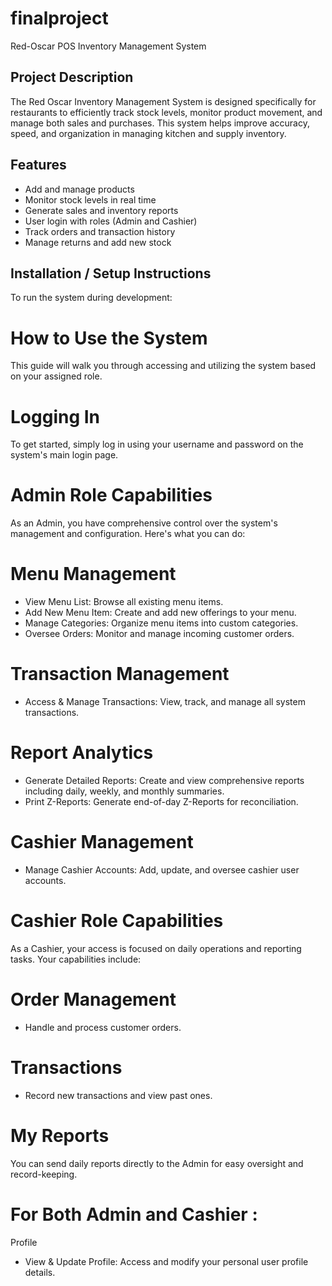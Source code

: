 # finalproject
Red-Oscar POS Inventory Management System 

## Project Description
The Red Oscar Inventory Management System is designed specifically for restaurants to efficiently track stock levels, monitor product movement, and manage both sales and purchases. This system helps improve accuracy, speed, and organization in managing kitchen and supply inventory.

## Features
- Add and manage products  
- Monitor stock levels in real time  
- Generate sales and inventory reports  
- User login with roles (Admin and Cashier)  
- Track orders and transaction history  
- Manage returns and add new stock

## Installation / Setup Instructions

To run the system during development:

# How to Use the System
This guide will walk you through accessing and utilizing the system based on your assigned role.

# Logging In
To get started, simply log in using your username and password on the system's main login page.

# Admin Role Capabilities
As an Admin, you have comprehensive control over the system's management and configuration. Here's what you can do:

# Menu Management
- View Menu List: Browse all existing menu items.
- Add New Menu Item: Create and add new offerings to your menu.
- Manage Categories: Organize menu items into custom categories.
- Oversee Orders: Monitor and manage incoming customer orders.
# Transaction Management
- Access & Manage Transactions: View, track, and manage all system transactions.
# Report Analytics
- Generate Detailed Reports: Create and view comprehensive reports including daily, weekly, and monthly summaries.
- Print Z-Reports: Generate end-of-day Z-Reports for reconciliation.
# Cashier Management
- Manage Cashier Accounts: Add, update, and oversee cashier user accounts.
  

# Cashier Role Capabilities
As a Cashier, your access is focused on daily operations and reporting tasks. Your capabilities include:

# Order Management
- Handle and process customer orders.

# Transactions
- Record new transactions and view past ones.

# My Reports  
You can send daily reports directly to the Admin for easy oversight and record-keeping.


# For Both Admin and Cashier : 
Profile 
- View & Update Profile: Access and modify your personal user profile details.



